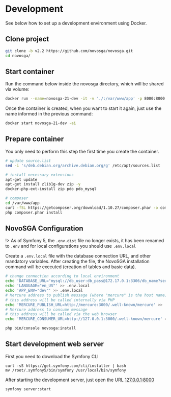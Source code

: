 # Development

See below how to set up a development environment using Docker.

## Clone project

```sh
git clone -b v2.2 https://github.com/novosga/novosga.git
cd novosga/
```

## Start container

Run the command below inside the novosga directory, which will be shared via volume:

```sh
docker run --name=novosga-21-dev -it -v './:/var/www/app' -p 8000:8000 php:7.2.34-cli /bin/bash
```

Once the container is created, when you want to start it again, just use the name informed in the previous command:

```sh
docker start novosga-21-dev -ai
```

## Prepare container

You only need to perform this step the first time you create the container.

```sh
# update source.list
sed -i 's/deb.debian.org/archive.debian.org/g' /etc/apt/sources.list

# install necessary extensions
apt-get update
apt-get install zlib1g-dev zip -y
docker-php-ext-install zip pdo pdo_mysql

# composer
cd /var/www/app
curl -fSL https://getcomposer.org/download/1.10.27/composer.phar -o composer.phar
php composer.phar install
```

## NovoSGA Configuration

!> As of Symfony 5, the `.env.dist` file no longer exists, it has been renamed to `.env` and for local configurations you should use `.env.local`

Create a `.env.local` file with the database connection URL, and other mandatory variables. After creating the file, the NovoSGA installation command will be executed (creation of tables and basic data).

```sh
# change connection according to local environment
echo 'DATABASE_URL="mysql://db_user:db_pass@172.17.0.1:3306/db_name?serverVersion=5.7&charset=utf8"' > .env.local
echo 'LANGUAGE="en_US"' >> .env.local
echo 'APP_ENV="dev"' >> .env.local
# Mercure address to publish message (where "mercure" is the host name)
# this address will be called internally via PHP
echo 'MERCURE_PUBLISH_URL=http://mercure:3000/.well-known/mercure' >> .env.local
# Mercure address to consume message
# this address will be called via the web browser
echo 'MERCURE_CONSUMER_URL=http://127.0.0.1:3000/.well-known/mercure' >> .env.local

php bin/console novosga:install
```


## Start development web server

First you need to download the Symfony CLI

```
curl -sS https://get.symfony.com/cli/installer | bash
mv /root/.symfony5/bin/symfony /usr/local/bin/symfony
```

After starting the development server, just open the URL [127.0.0.1:8000](http://127.0.0.1:8000/)

```sh
symfony server:start
```
